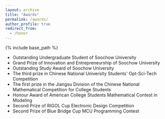 ```yaml
---
layout: archive
title: "Awards"
permalink: /awards/
author_profile: true
redirect_from:
  - /honor
---
```


{% include base_path %}

* Outstanding Undergraduate Student of Soochow University
* Grand Prize of Innovation and Entrepreneurship of Soochow University
* Outstanding Study Award of Soochow University
* The third prize in Chinese National University Students' Opt-Sci-Tech Competition
* The first prize in the Jiangsu Division of the Chinese National Mathematical Competition for College Students
* Honour Award of American College Students Mathematical Contest in Modeling
* Second Prize of RIGOL Cup Electronic Design Competition
* Second Prize of Blue Bridge Cup MCU Programming Contest

